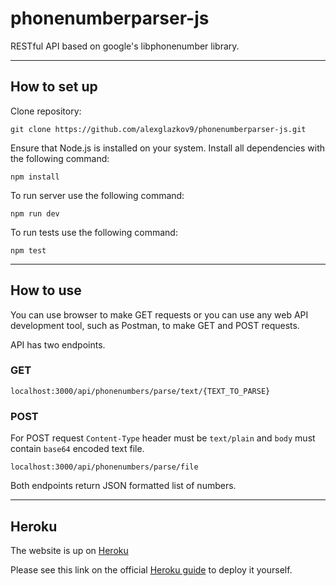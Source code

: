 # phonenumberparser-js
RESTful API based on google's libphonenumber library.
***
## How to set up
Clone repository:
```
git clone https://github.com/alexglazkov9/phonenumberparser-js.git
```
Ensure that Node.js is installed on your system.
Install all dependencies with the following command:
```
npm install
```
To run server use the following command:
```
npm run dev
```
To run tests use the following command:
```
npm test
```
***
## How to use
You can use browser to make GET requests or you can use any web API development tool, such as Postman, to make GET and POST requests.

API has two endpoints.

### GET
```
localhost:3000/api/phonenumbers/parse/text/{TEXT_TO_PARSE}
```
### POST
For POST request ```Content-Type``` header must be ```text/plain``` and ```body``` must contain ```base64``` encoded text file.
```
localhost:3000/api/phonenumbers/parse/file
```


Both endpoints return JSON formatted list of numbers.

***

## Heroku
The website is up on [Heroku](https://murmuring-lake-42639.herokuapp.com)

Please see this link on the official [Heroku guide](https://devcenter.heroku.com/articles/deploying-nodejs) to deploy it yourself.


